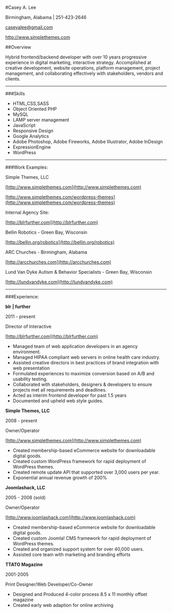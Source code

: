 #Casey A. Lee

Birmingham, Alabama | 251-423-2646

caseyalee@gmail.com

http://www.simplethemes.com

##Overview


Hybrid frontend/backend developer with over 10 years progressive experience in digital marketing, interactive strategy. Accomplished at creative development, website operations, platform management, project management, and collaborating effectively with stakeholders, vendors and clients.

___


###Skills


* HTML,CSS,SASS
* Object Oriented PHP
* MySQL
* LAMP server management
* JavaScript
* Responsive Design
* Google Analytics
* Adobe Photoshop, Adobe Fireworks, Adobe Illustrator, Adobe InDesign
* ExpressionEngine
* WordPress

___


###Work Examples:


Simple Themes, LLC

[http://www.simplethemes.com](http://www.simplethemes.com)

[http://www.simplethemes.com/wordpress-themes](http://www.simplethemes.com/wordpress-themes)


Internal Agency Site:

[http://blrfurther.com](http://blrfurther.com)


Bellin Robotics - Green Bay, Wisconsin

[http://bellin.org/robotics](http://bellin.org/robotics)


ARC Churches - Birmingham, Alabama

[http://arcchurches.com](http://arcchurches.com)


Lund Van Dyke Autism & Behavior Specialists - Green Bay, Wisconsin

[http://lundvandyke.com](http://lundvandyke.com)



___

###Experience:


__blr | further__

2011 - present

Director of Interactive

[http://blrfurther.com](http://blrfurther.com)

* Managed team of web application developers in an agency environment.
* Managed HIPAA compliant web servers in online health care industry.
* Assisted creative directors in best practices of brand integration with web presentation
* Formulated experiences to maximize conversion based on A/B and usability testing.
* Collaborated with stakeholders, designers & developers to ensure projects met all requirements and deadlines.
* Acted as interim frontend developer for past 1.5 years
* Documented and upheld web style guides.


__Simple Themes, LLC__

2008 - present

Owner/Operator

[http://www.simplethemes.com](http://www.simplethemes.com)

* Created membership-based eCommerce website for downloadable digital goods.
* Created custom WordPress framework for rapid deployment of WordPress themes.
* Created remote update API that supported over 3,000 users per year.
* Exponential annual revenue growth of 200%

__Joomlashack, LLC__

2005 - 2008 (sold)

Owner/Operator

[http://www.joomlashack.com](http://www.joomlashack.com)

* Created membership-based eCommerce website for downloadable digital goods.
* Created custom Joomla! CMS framework for rapid deployment of WordPress themes.
* Created and organized support system for over 40,000 users.
* Assisted core team with marketing and branding efforts

__TTATO Magazine__

2001-2005

Print Designer/Web Developer/Co-Owner

* Designed and Produced 4-color process 8.5 x 11 monthly offset magazine
* Created early web adaption for online archiving
